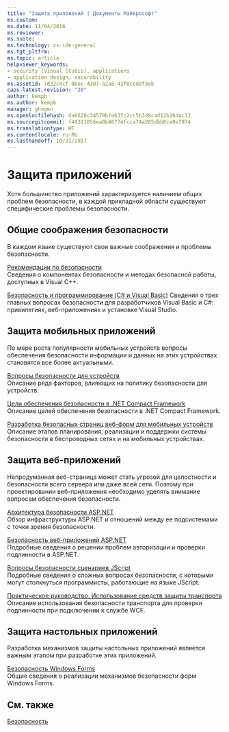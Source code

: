```yaml
---
title: "Защита приложений | Документы Майкрософт"
ms.custom: 
ms.date: 11/04/2016
ms.reviewer: 
ms.suite: 
ms.technology: vs-ide-general
ms.tgt_pltfrm: 
ms.topic: article
helpviewer_keywords:
- security [Visual Studio], applications
- application design, securability
ms.assetid: 7d32c4cf-8bec-4307-a2a8-42f0ceddf3eb
caps.latest.revision: "20"
author: kempb
ms.author: kempb
manager: ghogen
ms.openlocfilehash: da6628c34570bfe637c2cc5b3d8cad12b16dac12
ms.sourcegitcommit: f40311056ea0b4677efcca74a285dbb0ce0e7974
ms.translationtype: HT
ms.contentlocale: ru-RU
ms.lasthandoff: 10/31/2017
---
```

# <a name="securing-applications"></a>Защита приложений
Хотя большинство приложений характеризуется наличием общих проблем безопасности, в каждой прикладной области существуют специфические проблемы безопасности.  
  
## <a name="general-security-considerations"></a>Общие соображения безопасности  
 В каждом языке существуют свои важные соображения и проблемы безопасности.  
  
 [Рекомендации по безопасности](/cpp/top/security-best-practices-for-cpp)  
 Сведения о компонентах безопасности и методах безопасной работы, доступных в Visual C++.  
  
 [Безопасность и программирование (C# и Visual Basic)](https://msdn.microsoft.com/en-us/library/ms233782(v=vs.100).aspx)  
 Сведения о трех главных вопросах безопасности для разработчиков Visual Basic и C#: привилегиях, веб-приложениях и установке Visual Studio.  
  
## <a name="securing-mobile-applications"></a>Защита мобильных приложений  
 По мере роста популярности мобильных устройств вопросы обеспечения безопасности информации и данных на этих устройствах становятся все более актуальными.  
  
 [Вопросы безопасности для устройств](http://msdn.microsoft.com/en-us/45fab484-8718-452e-8210-04fda3c6cb87)  
 Описание ряда факторов, влияющих на политику безопасности для устройств.  
  
 [Цели обеспечения безопасности в .NET Compact Framework](http://msdn.microsoft.com/en-us/64ac2770-e2bc-40a3-abbf-56c8a2c0e364)  
 Описание целей обеспечения безопасности в .NET Compact Framework.  
  
 [Разработка безопасных страниц веб-форм для мобильных устройств](http://msdn.microsoft.com/en-us/b69727c1-f81f-4221-a116-8f92f769365f)  
 Описание этапов планирования, реализации и поддержки системы безопасности в беспроводных сетях и на мобильных устройствах.  
  
## <a name="securing-web-applications"></a>Защита веб-приложений  
 Непродуманная веб-страница может стать угрозой для целостности и безопасности всего сервера или даже всей сети. Поэтому при проектировании веб-приложения необходимо уделять внимание вопросам обеспечения безопасности.  
  
 [Архитектура безопасности ASP.NET](http://msdn.microsoft.com/Library/c34d6f4f-f64d-4697-bd32-02dd2ddf726f)  
 Обзор инфраструктуры ASP.NET и отношений между ее подсистемами с точки зрения безопасности.  
  
 [Безопасность веб-приложений ASP.NET](http://msdn.microsoft.com/Library/658d0430-1644-4744-b52d-08b0d6fcacb8)  
 Подробные сведения о решении проблем авторизации и проверки подлинности в ASP.NET.  
  
 [Вопросы безопасности сценариев JScript](http://msdn.microsoft.com/en-us/8572efc9-071a-472d-a1a4-f0a3b42644c1)  
 Подробные сведения о сложных вопросах безопасности, с которыми могут столкнуться программисты, работающие на языке JScript.  
  
 [Практическое руководство. Использование средств защиты транспорта](http://msdn.microsoft.com/en-us/16210e41-5492-4cc8-9002-7366b1fc7297)  
 Описание использования безопасности транспорта для проверки подлинности при подключении к службе WCF.  
  
## <a name="securing-desktop-applications"></a>Защита настольных приложений  
 Разработка механизмов защиты настольных приложений является важным этапом при разработке этих приложений.  
  
 [Безопасность Windows Forms](/dotnet/framework/winforms/windows-forms-security)  
 Общие сведения о реализации механизмов безопасности форм Windows Forms.  
  
## <a name="see-also"></a>См. также  
 [Безопасность](../ide/security-in-visual-studio.md)